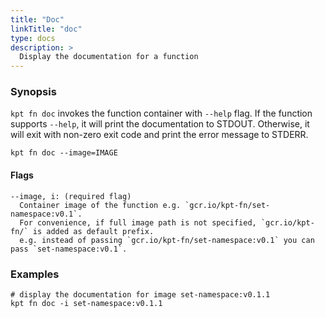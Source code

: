 ```yaml
---
title: "Doc"
linkTitle: "doc"
type: docs
description: >
  Display the documentation for a function
---
```


<!--mdtogo:Short
    Display the documentation for a function
-->

### Synopsis

<!--mdtogo:Long-->

`kpt fn doc` invokes the function container with `--help` flag.
If the function supports `--help`, it will print the documentation to STDOUT.
Otherwise, it will exit with non-zero exit code and print the error message to STDERR.

```
kpt fn doc --image=IMAGE
```

#### Flags

```
--image, i: (required flag)
  Container image of the function e.g. `gcr.io/kpt-fn/set-namespace:v0.1`.
  For convenience, if full image path is not specified, `gcr.io/kpt-fn/` is added as default prefix.
  e.g. instead of passing `gcr.io/kpt-fn/set-namespace:v0.1` you can pass `set-namespace:v0.1`.
```

<!--mdtogo-->

### Examples

<!--mdtogo:Examples-->

```shell
# display the documentation for image set-namespace:v0.1.1
kpt fn doc -i set-namespace:v0.1.1
```

<!--mdtogo-->
